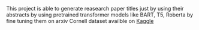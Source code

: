This project is able to generate reasearch paper titles just by using their abstracts by using pretrained transformer models like BART, T5, Roberta by fine tuning them on arxiv Cornell dataset availble on [Kaggle](https://www.kaggle.com/code/mksaad/paper-s-title-generation-from-abstracts)
